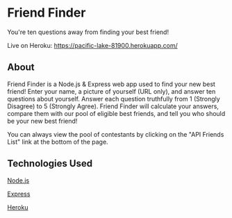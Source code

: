 # Friend Finder

You're ten questions away from finding your best friend!

Live on Heroku: https://pacific-lake-81900.herokuapp.com/

## About
Friend Finder is a Node.js & Express web app used to find your new best friend! Enter your name, a picture of yourself (URL only), and answer ten questions about yourself. Answer each question truthfully from 1 (Strongly Disagree) to 5 (Strongly Agree). Friend Finder will calculate your answers, compare them with our pool of eligible best friends, and tell you who should be your new best friend!

You can always view the pool of contestants by clicking on the "API Friends List" link at the bottom of the page.

## Technologies Used
[Node.js](https://nodejs.org/en/)

[Express](https://expressjs.com/)

[Heroku](heroku.com)
